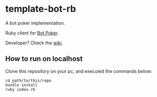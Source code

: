 # template-bot-rb

A bot poker implementation.

Ruby client for [Bot Poker](https://bot-poker.herokuapp.com/about).

Developer? Check the [wiki](https://bot-poker.herokuapp.com/wiki).

## How to run on localhost

Clone this repository on your pc, and executed the commands below:

```
cd path/to/this/repo
bundle install
ruby index.rb 
```
